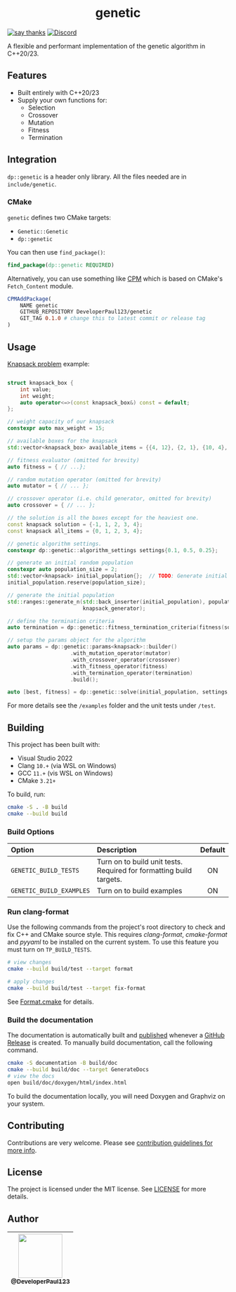 <h1 align=center>
genetic
</h1>

[![say thanks](https://img.shields.io/badge/Say%20Thanks-👍-1EAEDB.svg)](https://github.com/DeveloperPaul123/genetic/stargazers)
[![Discord](https://img.shields.io/discord/652515194572111872)](https://discord.gg/CX2ybByRnt)

A flexible and performant implementation of the genetic algorithm in C++20/23.

## Features

- Built entirely with C++20/23
- Supply your own functions for:
    - Selection
    - Crossover
    - Mutation
    - Fitness
    - Termination

## Integration

`dp::genetic` is a header only library. All the files needed are in `include/genetic`. 

### CMake

`genetic` defines two CMake targets:

* `Genetic::Genetic`
* `dp::genetic`

You can then use `find_package()`:

```cmake
find_package(dp::genetic REQUIRED)
```

Alternatively, you can use something like [CPM](https://github.com/TheLartians/CPM) which is based on CMake's `Fetch_Content` module.

```cmake
CPMAddPackage(
    NAME genetic
    GITHUB_REPOSITORY DeveloperPaul123/genetic
    GIT_TAG 0.1.0 # change this to latest commit or release tag
)
```

## Usage

[Knapsack problem](https://en.wikipedia.org/wiki/Knapsack_problem) example:

```cpp

struct knapsack_box {
    int value;
    int weight;
    auto operator<=>(const knapsack_box&) const = default;
};

// weight capacity of our knapsack
constexpr auto max_weight = 15;

// available boxes for the knapsack
std::vector<knapsack_box> available_items = {{4, 12}, {2, 1}, {10, 4}, {1, 1}, {2, 2}};

// fitness evaluator (omitted for brevity)
auto fitness = { // ...};

// random mutation operator (omitted for brevity)
auto mutator = { // ... };

// crossover operator (i.e. child generator, omitted for brevity)
auto crossover = { // ... };

// the solution is all the boxes except for the heaviest one.
const knapsack solution = {-1, 1, 2, 3, 4};
const knapsack all_items = {0, 1, 2, 3, 4};

// genetic algorithm settings.
constexpr dp::genetic::algorithm_settings settings{0.1, 0.5, 0.25};

// generate an initial random population
constexpr auto population_size = 2;
std::vector<knapsack> initial_population{};  // TODO: Generate initial population
initial_population.reserve(population_size);

// generate the initial population
std::ranges::generate_n(std::back_inserter(initial_population), population_size,
                        knapsack_generator);

// define the termination criteria
auto termination = dp::genetic::fitness_termination_criteria(fitness(solution));

// setup the params object for the algorithm
auto params = dp::genetic::params<knapsack>::builder()
                    .with_mutation_operator(mutator)
                    .with_crossover_operator(crossover)
                    .with_fitness_operator(fitness)
                    .with_termination_operator(termination)
                    .build();

auto [best, fitness] = dp::genetic::solve(initial_population, settings, params);

```

For more details see the `/examples` folder and the unit tests under `/test`.

## Building

This project has been built with:

* Visual Studio 2022
* Clang `10.+` (via WSL on Windows)
* GCC `11.+` (vis WSL on Windows)
* CMake `3.21+`

To build, run:

```bash
cmake -S . -B build
cmake --build build
```

### Build Options

| Option | Description | Default |
|:-------|:------------|:--------:|
| `GENETIC_BUILD_TESTS` | Turn on to build unit tests. Required for formatting build targets. | ON |
| `GENETIC_BUILD_EXAMPLES` | Turn on to build examples | ON |

### Run clang-format

Use the following commands from the project's root directory to check and fix C++ and CMake source style.
This requires _clang-format_, _cmake-format_ and _pyyaml_ to be installed on the current system. To use this feature you must turn on `TP_BUILD_TESTS`.

```bash
# view changes
cmake --build build/test --target format

# apply changes
cmake --build build/test --target fix-format
```

See [Format.cmake](https://github.com/TheLartians/Format.cmake) for details.

### Build the documentation

The documentation is automatically built and [published](https://developerpaul123.github.io/genetic) whenever a [GitHub Release](https://help.github.com/en/github/administering-a-repository/managing-releases-in-a-repository) is created.
To manually build documentation, call the following command.

```bash
cmake -S documentation -B build/doc
cmake --build build/doc --target GenerateDocs
# view the docs
open build/doc/doxygen/html/index.html
```

To build the documentation locally, you will need Doxygen and Graphviz on your system.

## Contributing

Contributions are very welcome. Please see [contribution guidelines for more info](CONTRIBUTING.md).

## License

The project is licensed under the MIT license. See [LICENSE](LICENSE) for more details.

## Author

| [<img src="https://avatars0.githubusercontent.com/u/6591180?s=460&v=4" width="100"><br><sub>@DeveloperPaul123</sub>](https://github.com/DeveloperPaul123) |
|:----:|
